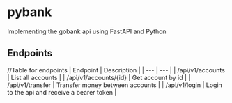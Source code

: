 # pybank
Implementing the gobank api using FastAPI and Python


## Endpoints
//Table for endpoints
| Endpoint | Description | 
| --- | --- |
| /api/v1/accounts | List all accounts |
| /api/v1/accounts/{id} | Get account by id |
| /api/v1/transfer | Transfer money between accounts |
| /api/v1/login | Login to the api and receive a bearer token |

## 